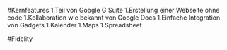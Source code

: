 
#Kernfeatures
1.Teil von Google G Suite
1.Erstellung einer Webseite ohne code 
1.Kollaboration wie bekannt von Google Docs
1.Einfache Integration von Gadgets
  1.Kalender
  1.Maps
  1.Spreadsheet

#Fidelity

